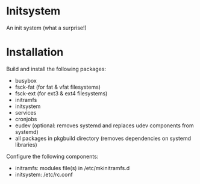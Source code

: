 Initsystem
==========

An init system (what a surprise!)

Installation
============

Build and install the following packages:

- busybox
- fsck-fat (for fat & vfat filesystems)
- fsck-ext (for ext3 & ext4 filesystems)
- initramfs
- initsystem
- services
- cronjobs
- eudev (optional: removes systemd and replaces udev components from systemd)
- all packages in pkgbuild directory (removes dependencies on systemd libraries)

Configure the following components:

- initramfs: modules file(s) in /etc/mkinitramfs.d
- initsystem: /etc/rc.conf
